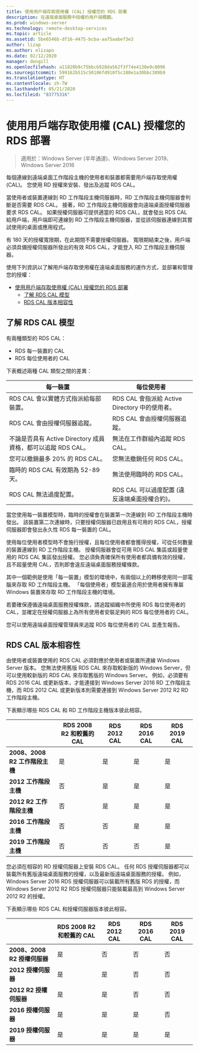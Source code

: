 ```yaml
---
title: 使用用戶端存取使用權 (CAL) 授權您的 RDS 部署
description: 在遠端桌面服務中授權的用戶端概觀。
ms.prod: windows-server
ms.technology: remote-desktop-services
ms.topic: article
ms.assetid: 5be6546b-df16-4475-bcba-aa75aabef3e3
author: lizap
ms.author: elizapo
ms.date: 02/12/2020
manager: dongill
ms.openlocfilehash: a11820b9c75bbcb928da562f3f74e4130e9c8096
ms.sourcegitcommit: 599162b515c50106fd910f5c180e1a30bbc389b9
ms.translationtype: HT
ms.contentlocale: zh-TW
ms.lasthandoff: 05/21/2020
ms.locfileid: "83775316"
---
```

# <a name="license-your-rds-deployment-with-client-access-licenses-cals"></a>使用用戶端存取使用權 (CAL) 授權您的 RDS 部署

>適用於：Windows Server (半年通道)、Windows Server 2019、Windows Server 2016

每個連線到遠端桌面工作階段主機的使用者和裝置都需要用戶端存取使用權 (CAL)。 您使用 RD 授權來安裝、發出及追蹤 RDS CAL。  

當使用者或裝置連線到 RD 工作階段主機伺服器時，RD 工作階段主機伺服器會判斷是否需要 RDS CAL。 接著，RD 工作階段主機伺服器會向遠端桌面授權伺服器要求 RDS CAL。 如果授權伺服器可提供適當的 RDS CAL，就會發出 RDS CAL 給用戶端，用戶端即可連線到 RD 工作階段主機伺服器，並從該伺服器連線到其嘗試使用的桌面或應用程式。

有 180 天的授權寬限期，在此期間不需要授權伺服器。 寬限期結束之後，用戶端必須具備授權伺服器所發出的有效 RDS CAL，才能登入 RD 工作階段主機伺服器。

使用下列資訊以了解用戶端存取使用權在遠端桌面服務的運作方式，並部署和管理您的授權：

- [使用用戶端存取使用權 (CAL) 授權您的 RDS 部署](#license-your-rds-deployment-with-client-access-licenses-cals)
  - [了解 RDS CAL 模型](#understanding-the-rds-cal-model)
  - [RDS CAL 版本相容性](#rds-cal-version-compatibility)

## <a name="understanding-the-rds-cal-model"></a>了解 RDS CAL 模型

有兩種類型的 RDS CAL：

- RDS 每一裝置的 CAL
- RDS 每位使用者的 CAL

下表概述兩種 CAL 類型之間的差異：

| 每一裝置                                                     | 每位使用者                                                                         |
|----------------------------------------------------------------|----------------------------------------------------------------------------------|
| RDS CAL 會以實體方式指派給每部裝置。                   | RDS CAL 會指派給 Active Directory 中的使用者。                                 |
| RDS CAL 會由授權伺服器追蹤。                        | RDS CAL 會由授權伺服器追蹤。                                          |
| 不論是否具有 Active Directory 成員資格，都可以追蹤 RDS CAL。 | 無法在工作群組內追蹤 RDS CAL。                                       |
| 您可以撤銷最多 20% 的 RDS CAL。                              | 您無法撤銷任何 RDS CAL。                                                      |
| 臨時的 RDS CAL 有效期為 52-89 天。                       | 無法使用臨時的 RDS CAL。                                                |
| RDS CAL 無法過度配置。                                  | RDS CAL 可以過度配置 (違反遠端桌面授權合約)。 |

當您使用每一裝置模型時，臨時的授權會在裝置第一次連線到 RD 工作階段主機時發出。 該裝置第二次連線時，只要授權伺服器已啟用且有可用的 RDS CAL，授權伺服器即會發出永久性 RDS 每一裝置的 CAL。

使用每位使用者模型時不會施行授權，且每位使用者都會獲得授權，可從任何數量的裝置連線到 RD 工作階段主機。 授權伺服器會從可用 RDS CAL 集區或超量使用的 RDS CAL 集區發出授權。 您必須負責確保所有使用者都具備有效的授權，且不超量使用 CAL，否則即會違反遠端桌面服務授權條款。

其中一個範例是使用「每一裝置」模型的環境中，有兩個以上的轉移使用同一部電腦來存取 RD 工作階段主機。 「每個使用者」模型最適合用於使用者擁有專屬 Windows 裝置來存取 RD 工作階段主機的環境。

若要確保遵循遠端桌面服務授權條款，請追蹤組織中所使用 RDS 每位使用者的 CAL，並確定在授權伺服器上為所有使用者安裝足夠的 RDS 每位使用者的 CAL。

您可以使用遠端桌面授權管理員來追蹤 RDS 每位使用者的 CAL 並產生報告。

## <a name="rds-cal-version-compatibility"></a>RDS CAL 版本相容性

由使用者或裝置使用的 RDS CAL 必須對應於使用者或裝置所連線 Windows Server 版本。 您無法使用舊版 RDS CAL 來存取較新版的 Windows Server，但可以使用較新版的 RDS CAL 來存取舊版的 Windows Server。 例如，必須要有 RDS 2016 CAL 或更新版本，才能連接到 Windows Server 2016 RD 工作階段主機，而 RDS 2012 CAL 或更新版本則需要連接到 Windows Server 2012 R2 RD 工作階段主機。

下表顯示哪些 RDS CAL 和 RD 工作階段主機版本彼此相容。

|                  | RDS 2008 R2 和較舊的 CAL | RDS 2012 CAL | RDS 2016 CAL | RDS 2019 CAL |
|---------------------------------|--------|--------|--------|--------|
| **2008、2008 R2 工作階段主機** | 是    | 是    | 是    | 是     |
| **2012 工作階段主機**         | 否     | 是    | 是    | 是    |
| **2012 R2 工作階段主機**      | 否     | 是    | 是    | 是    |
| **2016 工作階段主機**         | 否     | 否     | 是    | 是    |
| **2019 工作階段主機**         | 否     | 否     | 否     | 是    |

您必須在相容的 RD 授權伺服器上安裝 RDS CAL。 任何 RDS 授權伺服器都可以裝載所有舊版遠端桌面服務的授權，以及最新版遠端桌面服務的授權。 例如，Windows Server 2016 RDS 授權伺服器可以裝載所有舊版 RDS 的授權，而 Windows Server 2012 R2 RDS 授權伺服器只能裝載最高到 Windows Server 2012 R2 的授權。

下表顯示哪些 RDS CAL 和授權伺服器版本彼此相容。

|                  | RDS 2008 R2 和較舊的 CAL | RDS 2012 CAL | RDS 2016 CAL | RDS 2019 CAL |
|---------------------------------|--------|--------|--------|--------|
| **2008、2008 R2 授權伺服器** | 是    | 否   | 否   | 否    |
| **2012 授權伺服器**         | 是     | 是    | 否   | 否    |
| **2012 R2 授權伺服器**      | 是     | 是    | 否   | 否    |
| **2016 授權伺服器**         | 是     | 是    | 是   | 否    |
| **2019 授權伺服器**         | 是     | 是    | 是  | 是   |
